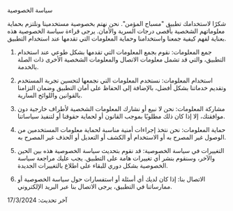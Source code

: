سياسة الخصوصية

شكرًا لاستخدامك تطبيق "مسباح المؤمن". نحن نهتم بخصوصية مستخدمينا ونلتزم بحماية معلوماتهم الشخصية بأقصى درجات السرية والأمان. يرجى قراءة سياسة الخصوصية هذه بعناية لفهم كيفية جمعنا واستخدامنا وحماية المعلومات التي تقدمها عند استخدام التطبيق.

1. جمع المعلومات:
نقوم بجمع المعلومات التي تقدمها بشكل طوعي عند استخدام التطبيق، والتي قد تشمل معلومات الاتصال والمعلومات الشخصية الأخرى ذات الصلة بالخدمة.

2. استخدام المعلومات:
نستخدم المعلومات التي نجمعها لتحسين تجربة المستخدم وتقديم خدماتنا بشكل أفضل، بالإضافة إلى الحفاظ على أمان التطبيق وضمان التزامنا بالقوانين واللوائح السارية.

3. مشاركة المعلومات:
نحن لا نبيع أو نشارك المعلومات الشخصية لأطراف خارجية دون موافقتك، إلا إذا كان ذلك مطلوبًا بموجب القانون أو لحماية حقوقنا أو لتنفيذ سياساتنا.

4. حماية المعلومات:
نحن نتخذ إجراءات أمنية مناسبة لحماية معلومات المستخدمين من الوصول غير المصرح به أو الاستخدام أو الكشف أو التعديل أو الحذف غير المصرح به.

5. التغييرات في سياسة الخصوصية:
قد نقوم بتحديث سياسة الخصوصية هذه بين الحين والآخر، وسنقوم بنشر أي تغييرات هامة على التطبيق. يجب عليك مراجعة سياسة الخصوصية بشكل دوري للبقاء على اطلاع بالتغييرات الجديدة.

6. الاتصال بنا:
إذا كان لديك أي أسئلة أو استفسارات حول سياسة الخصوصية أو ممارساتنا في التطبيق، يرجى الاتصال بنا عبر البريد الإلكتروني.

آخر تحديث: 17/3/2024
